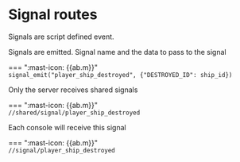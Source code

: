 # Signal routes
Signals are script defined event.

Signals are emitted. Signal name and the data to pass to the signal 

=== ":mast-icon: {{ab.m}}"   
    ```
    signal_emit("player_ship_destroyed", {"DESTROYED_ID": ship_id})
    ```


Only the server receives shared signals

=== ":mast-icon: {{ab.m}}"   
    ```
    //shared/signal/player_ship_destroyed
    ```

Each console will receive this signal

=== ":mast-icon: {{ab.m}}"   
    ```
    //signal/player_ship_destroyed
    ```


    
